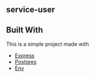 ## service-user

## Built With

This is a simple project made with

- [Express](https://expressjs.com/)
- [Postgres]("https://www.npmjs.com/package/pg")
- [Env](https://www.npmjs.com/package/dotenv)
